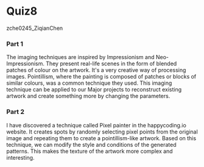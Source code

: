 # Quiz8
zche0245_ZiqianChen
### Part 1
The imaging techniques are inspired by Impressionism and Neo-Impressionism. They present real-life scenes in the form of blended patches of colour on the artwork. It's a very creative way of processing images. Pointillism, where the painting is composed of patches or blocks of similar colours, was a common technique they used.
This imaging technique can be applied to our Major projects to reconstruct existing artwork and create something more by changing the parameters.
### Part 2
I have discovered a technique called Pixel painter in the happycoding.io website. It creates spots by randomly selecting pixel points from the original image and repeating them to create a pointillism-like artwork.
Based on this technique, we can modify the style and conditions of the generated patterns. This makes the texture of the artwork more complex and interesting.

